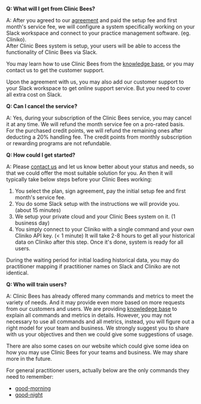 **Q: What will I get from Clinic Bees?**

A: After you agreed to our [agreement](/terms.md) and paid the setup fee and first month's service fee,
we will configure a system specifically working on your Slack workspace and connect to
your practice management software.  (eg. Cliniko).  
After Clinic Bees system is setup, your users will be able to access the functionality 
of Clinic Bees via Slack.

You may learn how to use Clinic Bees from the [knowledge base](/), or you may contact us to
get the customer support.

Upon the agreement with us, you may also add our customer support to your Slack workspace
to get online support service.  But you need to cover all extra cost on Slack.

**Q: Can I cancel the service?**

A: Yes, during your subscription of the Clinic Bees service, you may cancel it at any time.
We will refund the month service fee on a pro-rated basis.  
For the purchased credit points, we will refund the remaining ones after deducting a 20%
handling fee.  The credit points from monthly subscription or rewarding programs are not
refundable.

**Q: How could I get started?**

A: Please [contact us](https://www.clinicbees.com/#start) and let us know better about your status and needs, so that
we could offer the most suitable solution for you.
An then it will typically take below steps before your Clinic Bees working:
1. You select the plan, sign agreement, pay the initial setup fee and first month's service fee.
2. You do some Slack setup with the instructions we will provide you.  (about 15 minutes)
3. We setup your private cloud and your Clinic Bees system on it. (1 business day)
4. You simply connect to your Cliniko with a single command and your own Cliniko API key.  (< 1 minute)
It will take 2-8 hours to get all your historical data on Cliniko after this step.
Once it's done, system is ready for all users.

During the waiting period for initial loading historical data, you may do practitioner
mapping if practitioner names on Slack and Cliniko are not identical.

**Q: Who will train users?**

A: Clinic Bees has already offered many commands and metrics to meet the variety of needs.
And it may provide even more based on more requests from our customers and users.
We are providing [knowledege base](/) to explain all commands and metrics in details.
However, you may not necessary to use all commands and all metrics, instead, you will
figure out a right model for your team and business.  We strongly suggest you to share
with us your objectives and then we could give some suggestions of usage.

There are also some cases on our website which could give some idea on how you may
use Clinic Bees for your teams and business.  We may share more in the future. 

For general practitioner users, actually below are the only commands they need to remember:
* [good-morning](/reference/commands_focus.md#good-morning)
* [good-night](/reference/commands_focus.md#good-night)
